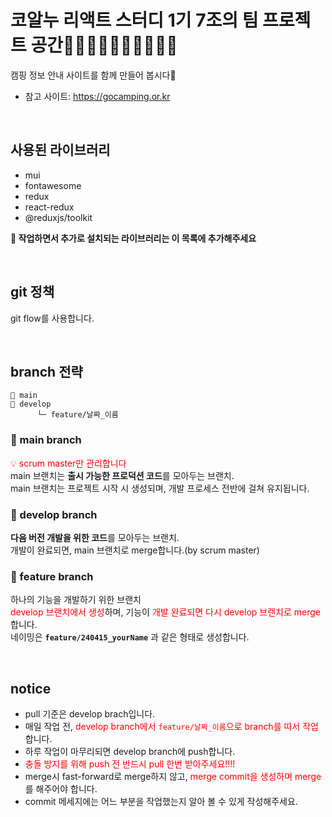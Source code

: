 # 코알누 리액트 스터디 1기 7조의 팀 프로젝트 공간👩‍💻👩‍💻👩‍💻👩‍💻👨‍💻
캠핑 정보 안내 사이트를 함께 만들어 봅시다💪   
* 참고 사이트: https://gocamping.or.kr   
<p>&nbsp;</p>

## 사용된 라이브러리
- mui
- fontawesome   
- redux
- react-redux
- @reduxjs/toolkit

**📢 작업하면서 추가로 설치되는 라이브러리는 이 목록에 추가해주세요**
<p>&nbsp;</p>

## git 정책
git flow를 사용합니다.
<p>&nbsp;</p>

## branch 전략
```
🌿 main
🌿 develop
      └─ feature/날짜_이름
```

### 🌿 main branch
<span style="color:red">💡 scrum master만 관리합니다</span>  
main 브랜치는 **출시 가능한 프로덕션 코드**를 모아두는 브랜치.   
main 브랜치는 프로젝트 시작 시 생성되며, 개발 프로세스 전반에 걸쳐 유지됩니다.

### 🌿 develop branch
**다음 버전 개발을 위한 코드**를 모아두는 브랜치.   
개발이 완료되면, main 브랜치로 merge합니다.(by scrum master)

### 🌿 feature branch
하나의 기능을 개발하기 위한 브랜치   
<span style="color:red">develop 브랜치에서 생성</span>하며, 기능이 <span style="color:red">개발 완료되면 다시 develop 브랜치로 merge</span>합니다.   
네이밍은 **`feature/240415_yourName`** 과 같은 형태로 생성합니다.
<p>&nbsp;</p>

## notice
- pull 기준은 develop brach입니다.
- 매일 작업 전, <span style="color:red">develop branch에서 `feature/날짜_이름`으로 branch를 따서 작업</span>합니다.
- 하루 작업이 마무리되면 develop branch에 push합니다.
- <span style="color:red">충돌 방지를 위해 push 전 반드시 pull 한번 받아주세요!!!!</span>
- merge시 fast-forward로 merge하지 않고, <span style="color:red">merge commit을 생성하며 merge</span>를 해주어야 합니다.   
- commit 메세지에는 어느 부분을 작업했는지 알아 볼 수 있게 작성해주세요.

